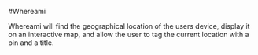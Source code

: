 #Whereami

Whereami will find the geographical location of the users device, display it on an interactive map, and allow the user to tag the current location with a pin and a title.